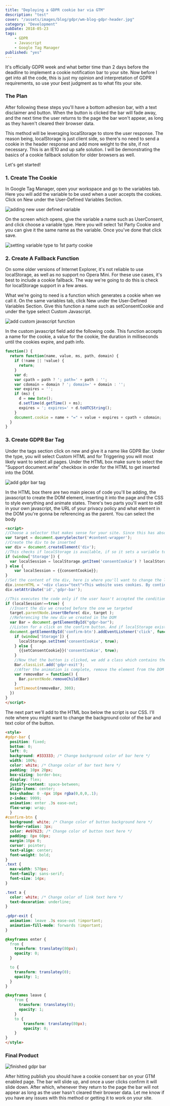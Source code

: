 ```yaml
---
title: "Deploying a GDPR cookie bar via GTM"
description: "test"
cover: "/assets/images/blog/gdpr/wm-blog-gdpr-header.jpg"
category: "Development"
pubDate: 2018-05-23    
tags:
    - GDPR
    - Javascript
    - Google Tag Manager
published: "yes"
---
```

It's officially GDPR week and what better time than 2 days before the deadline to implement a cookie notification bar to your site. Now before I get into all the code, this is just my opinion and interpretation of GDPR requirements, so use your best judgment as to what fits your site.

### The Plan

After following these steps you'll have a bottom adhesion bar, with a text disclaimer and button. When the button is clicked the bar will fade away, and the next time the user returns to the page the bar won't appear,  as long as they haven't cleared their browser data. 

This method will be leveraging localStorage to store the user response. The reason being, localStorage is just client side, so there's no need to send a cookie in the header response and add more weight to the site, if not necessary. This is an IE10 and up safe solution. I will be demonstrating the basics of a cookie fallback solution for older browsers as well.

Let's get started!


### 1. Create The Cookie

In Google Tag Manager, open your workspace and go to the variables tab. Here you will add the variable to be used when a user accepts the cookies. Click on New under the User-Defined Variables Section. 

![adding new user defined variable](/assets/images/blog/gdpr/wm-blog-gdpr-step1.jpg)

On the screen which opens, give the variable a name such as UserConsent, and click choose a variable type. Here you will select 1st Party Cookie and you can give it the same name as the variable. Once you've done that click save.

![setting variable type to 1st party cookie](/assets/images/blog/gdpr/gdpr-step2.jpg)

### 2. Create A Fallback Function

On some older versions of Internet Explorer, it's not reliable to use localStorage, as well as no support no Opera Mini. For these use cases, it's best to include a cookie fallback. The way we're going to do this is check for localStorage support in a few areas.

What we're going to need is a function which generates a cookie when we call it. On the same variables tab, click New under the User-Defined Variables Section. Give this function a name such as setConsentCookie and under the type select Custom Javascript.

![add custom javascript function](/assets/images/blog/gdpr/gdpr-step3.jpg)

In the custom javascript field add the following code. This function accepts a name for the cookie, a value for the cookie, the duration in milliseconds until the cookies expire, and path info.

```javascript
function() {
  return function(name, value, ms, path, domain) {
    if (!name || !value) {
      return;
    }
    var d;
    var cpath = path ? '; path=' + path : '';
    var cdomain = domain ? '; domain=' + domain : '';
    var expires = '';
    if (ms) {
      d = new Date();
      d.setTime(d.getTime() + ms);
      expires = '; expires=' + d.toUTCString();
    }
    document.cookie = name + "=" + value + expires + cpath + cdomain;
  }
}
```

### 3. Create GDPR Bar Tag

Under the tags section click on new and give it a name like GDPR Bar. Under the type, you will select Custom HTML and for Triggering you will most likely want to select all pages. Under the HTML box make sure to select the "Support document.write" checkbox in order for the HTML to get inserted into the DOM.

![add gdpr bar tag](/assets/images/blog/gdpr/gdpr-step4.jpg)

In the HTML box there are two main pieces of code you'll be adding, the javascript to create the DOM element, inserting it into the page and the CSS to style everything and animate states. There's two parts you'll want to edit in your own javascript, the URL of your privacy policy and what element in the DOM you're gonna be referencing as the parent. You can select the body

```html
<script>
//Choose a selector that makes sense for your site. Since this has absolute positioning, it will be taken out of the DOM flow, so the location isn't so important
var target = document.querySelector('#content-wrapper');
//Create the div to be inserted
var div = document.createElement('div');
//This checks if localStorage is available, if so it sets a variable to the localStorage value, otherwise it sets the variable to the cookie value
if (window['Storage']) {
  var localSession = localStorage.getItem('consentCookie') ? localStorage.getItem('consentCookie') : null;
} else {
    var localSession = {{consentCookie}};
}
//Set the content of the div, here is where you'll want to change the link for your privacy policy
div.innerHTML = '<div class="text">This website uses cookies. By continuing to use this site, you agree to our use of cookies. To find out more visit our <a href="https://YourDomainHere.com/privacy-policy" target="_blank">Privacy Policy</a> page.</div><div id="confirm-btn">Continue</div>';
div.setAttribute('id','gdpr-bar');

//This executes the code only if the user hasn't accepted the conditions previously, by checking existing of true in the cookie
if (localSession!==true) {
  //Insert the div we created before the one we targeted  
  target.parentNode.insertBefore( div, target );
  //Referencing the new div we created in the DOM
  var Bar = document.getElementById("gdpr-bar");
  //Listen for a click on the confirm button. And if localStorage exists set the variable to true. Else use cookies to set the variable to true.
  document.getElementById('confirm-btn').addEventListener('click', function() {
    if (window['Storage']) {
      localStorage.setItem('consentCookie', true);
    } else {
      {{setConsentCookie}}('consentCookie', true);
    }
    //Now that the button is clicked, we add a class which contains the exit animation
    Bar.classList.add('gdpr-exit');
    //After the animation is complete, remove the element from the DOM
    var removeBar = function() {
      Bar.parentNode.removeChild(Bar)
    }
    setTimeout(removeBar, 300);
  })
}
</script>
```

The next part we'll add to the HTML box below the script is our CSS. I'll note where you might want to change the background color of the bar and text color of the button.

```html
<style>
#gdpr-bar {
  position: fixed;
  bottom: 0;
  left: 0;
  background: #333333; /* Change background color of bar here */
  width: 100%;
  color: white; /* Change color of bar text here */
  padding: 10px 20px;
  box-sizing: border-box;
  display: flex;
  justify-content: space-between;
  align-items: center;
  box-shadow: 0 -4px 10px rgba(0,0,0,.1);
  z-index: 9999;
  animation: enter .3s ease-out;
  flex-wrap: wrap;
  }
#confirm-btn {
  background: white; /* Change color of button background here */
  border-radius: 3px;
  color: #e97623; /* Change color of button text here */
  padding: 8px 60px;
  margin:10px 0;
  cursor: pointer;
  text-align: center;
  font-weight: bold;
}
.text {
  max-width: 570px;
  font-family: sans-serif;
  font-size: 14px;
}

.text a {
  color: white; /* Change color of link text here */
  text-decoration: underline;
}
  
.gdpr-exit {
  animation: leave .3s ease-out !important;
  animation-fill-mode: forwards !important;
}

@keyframes enter {
  from {
    transform: translatey(80px);
    opacity: 0; 
  }

  to {
    transform: translatey(0);
    opacity: 1;
  }
}

@keyframes leave {
    from {
      transform: translatey(0);
      opacity: 1;
    }
    to {
        transform: translatey(80px);
        opacity: 0;
    }
}
</style>
```

### Final Product

![finished gdpr bar](/assets/images/blog/gdpr/gdpr-finished.gif)

After hitting publish you should have a cookie consent bar on your GTM enabled page. The bar will slide up, and once a user clicks confirm it will slide down. After which, whenever they return to the page the bar will not appear as long as the user hasn't cleared their browser data. Let me know if you have any issues with this method or getting it to work on your site.

